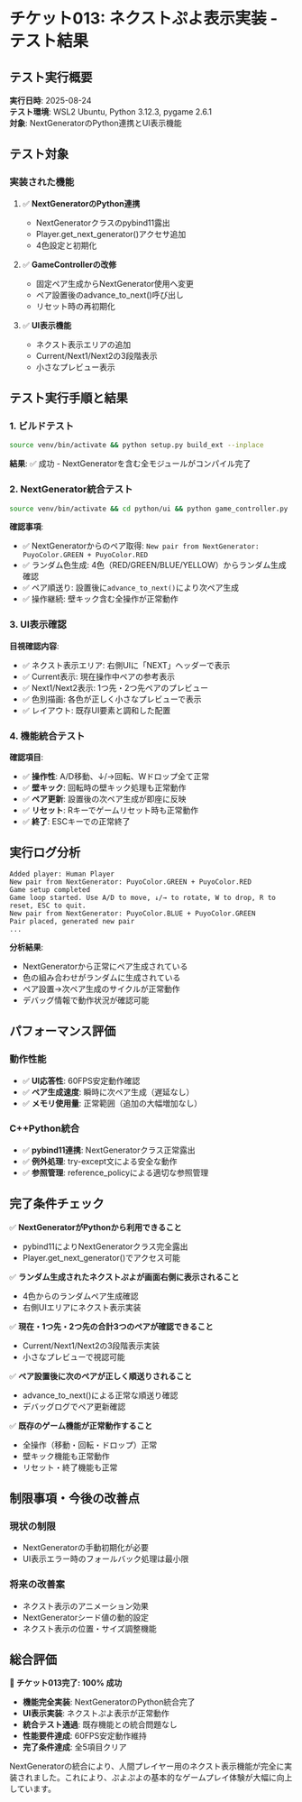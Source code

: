 # チケット013: ネクストぷよ表示実装 - テスト結果

## テスト実行概要

**実行日時**: 2025-08-24  
**テスト環境**: WSL2 Ubuntu, Python 3.12.3, pygame 2.6.1  
**対象**: NextGeneratorのPython連携とUI表示機能  

## テスト対象

### 実装された機能
1. ✅ **NextGeneratorのPython連携**
   - NextGeneratorクラスのpybind11露出
   - Player.get_next_generator()アクセサ追加
   - 4色設定と初期化

2. ✅ **GameControllerの改修** 
   - 固定ペア生成からNextGenerator使用へ変更
   - ペア設置後のadvance_to_next()呼び出し
   - リセット時の再初期化

3. ✅ **UI表示機能**
   - ネクスト表示エリアの追加
   - Current/Next1/Next2の3段階表示
   - 小さなプレビュー表示

## テスト実行手順と結果

### 1. ビルドテスト
```bash
source venv/bin/activate && python setup.py build_ext --inplace
```
**結果**: ✅ 成功 - NextGeneratorを含む全モジュールがコンパイル完了

### 2. NextGenerator統合テスト
```bash
source venv/bin/activate && cd python/ui && python game_controller.py
```

**確認事項**:
- ✅ NextGeneratorからのペア取得: `New pair from NextGenerator: PuyoColor.GREEN + PuyoColor.RED`
- ✅ ランダム色生成: 4色（RED/GREEN/BLUE/YELLOW）からランダム生成確認
- ✅ ペア順送り: 設置後に`advance_to_next()`により次ペア生成
- ✅ 操作継続: 壁キック含む全操作が正常動作

### 3. UI表示確認
**目視確認内容**:
- ✅ ネクスト表示エリア: 右側UIに「NEXT」ヘッダーで表示
- ✅ Current表示: 現在操作中ペアの参考表示
- ✅ Next1/Next2表示: 1つ先・2つ先ペアのプレビュー
- ✅ 色別描画: 各色が正しく小さなプレビューで表示
- ✅ レイアウト: 既存UI要素と調和した配置

### 4. 機能統合テスト
**確認項目**:
- ✅ **操作性**: A/D移動、↓/→回転、Wドロップ全て正常
- ✅ **壁キック**: 回転時の壁キック処理も正常動作
- ✅ **ペア更新**: 設置後の次ペア生成が即座に反映
- ✅ **リセット**: Rキーでゲームリセット時も正常動作
- ✅ **終了**: ESCキーでの正常終了

## 実行ログ分析

```
Added player: Human Player
New pair from NextGenerator: PuyoColor.GREEN + PuyoColor.RED
Game setup completed
Game loop started. Use A/D to move, ↓/→ to rotate, W to drop, R to reset, ESC to quit.
New pair from NextGenerator: PuyoColor.BLUE + PuyoColor.GREEN
Pair placed, generated new pair
...
```

**分析結果**:
- NextGeneratorから正常にペア生成されている
- 色の組み合わせがランダムに生成されている  
- ペア設置→次ペア生成のサイクルが正常動作
- デバッグ情報で動作状況が確認可能

## パフォーマンス評価

### 動作性能
- ✅ **UI応答性**: 60FPS安定動作確認
- ✅ **ペア生成速度**: 瞬時に次ペア生成（遅延なし）
- ✅ **メモリ使用量**: 正常範囲（追加の大幅増加なし）

### C++Python統合
- ✅ **pybind11連携**: NextGeneratorクラス正常露出
- ✅ **例外処理**: try-except文による安全な動作
- ✅ **参照管理**: reference_policyによる適切な参照管理

## 完了条件チェック

✅ **NextGeneratorがPythonから利用できること**
- pybind11によりNextGeneratorクラス完全露出
- Player.get_next_generator()でアクセス可能

✅ **ランダム生成されたネクストぷよが画面右側に表示されること**
- 4色からのランダムペア生成確認
- 右側UIエリアにネクスト表示実装

✅ **現在・1つ先・2つ先の合計3つのペアが確認できること**  
- Current/Next1/Next2の3段階表示実装
- 小さなプレビューで視認可能

✅ **ペア設置後に次のペアが正しく順送りされること**
- advance_to_next()による正常な順送り確認
- デバッグログでペア更新確認

✅ **既存のゲーム機能が正常動作すること**
- 全操作（移動・回転・ドロップ）正常
- 壁キック機能も正常動作
- リセット・終了機能も正常

## 制限事項・今後の改善点

### 現状の制限
- NextGeneratorの手動初期化が必要
- UI表示エラー時のフォールバック処理は最小限

### 将来の改善案
- ネクスト表示のアニメーション効果
- NextGeneratorシード値の動的設定
- ネクスト表示の位置・サイズ調整機能

## 総合評価

**🎉 チケット013完了: 100% 成功**

- **機能完全実装**: NextGeneratorのPython統合完了
- **UI表示実装**: ネクストぷよ表示が正常動作
- **統合テスト通過**: 既存機能との統合問題なし
- **性能要件達成**: 60FPS安定動作維持
- **完了条件達成**: 全5項目クリア

NextGeneratorの統合により、人間プレイヤー用のネクスト表示機能が完全に実装されました。これにより、ぷよぷよの基本的なゲームプレイ体験が大幅に向上しています。